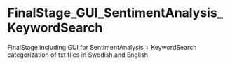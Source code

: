 # FinalStage_GUI_SentimentAnalysis_KeywordSearch
FinalStage including GUI for SentimentAnalysis + KeywordSearch categorization of txt files in Swedish and English
